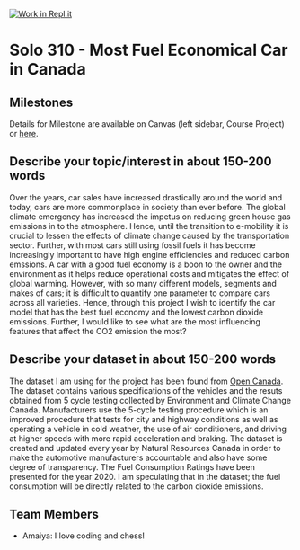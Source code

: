 [![Work in Repl.it](https://classroom.github.com/assets/work-in-replit-14baed9a392b3a25080506f3b7b6d57f295ec2978f6f33ec97e36a161684cbe9.svg)](https://classroom.github.com/online_ide?assignment_repo_id=312190&assignment_repo_type=GroupAssignmentRepo)
# Solo 310 - Most Fuel Economical Car in Canada

## Milestones

Details for Milestone are available on Canvas (left sidebar, Course Project) or [here](https://firas.moosvi.com/courses/data301/project/milestone01.html).

## Describe your topic/interest in about 150-200 words

Over the years, car sales have increased drastically around the world and today, cars are more commonplace in society than ever before. The global climate emergency has increased the impetus on reducing green house gas emissions in to the atmosphere. Hence, until the transition to e-mobility it is crucial to lessen the effects of climate change caused by the transportation sector. Further, with most cars still using fossil fuels it has become increasingly important to have high engine efficiencies and reduced carbon emssions. A car with a good fuel economy is a boon to the owner and the environment as it helps reduce operational costs and mitigates the effect of global warming. However, with so many different models, segments and makes of cars; it is difficult to quantify one parameter to compare cars across all varieties. Hence, through this project I wish to identify the car model that has the best fuel economy and the lowest carbon dioxide emissions. Further, I would like to see what are the most influencing features that affect the CO2 emission the most?

## Describe your dataset in about 150-200 words

The dataset I am using for the project has been found from [Open Canada](https://open.canada.ca/data/en/dataset/98f1a129-f628-4ce4-b24d-6f16bf24dd64). The dataset contains various specifications of the vehicles and the resuts obtained from 5 cycle testing collected by Environment and Climate Change Canada. Manufacturers use the 5-cycle testing procedure which is an improved procedure that tests for city and highway conditions as well as operating a vehicle in cold weather, the use of air conditioners, and driving at higher speeds with more rapid acceleration and braking. The dataset is created and updated every year by Natural Resources Canada in order to make the automotive manufacturers accountable and also have some degree of transparency. The Fuel Consumption Ratings have been presented for the year 2020. I am speculating that in the dataset; the fuel consumption will be directly related to the carbon dioxide emissions. 

## Team Members

- Amaiya: I love coding and chess! 


